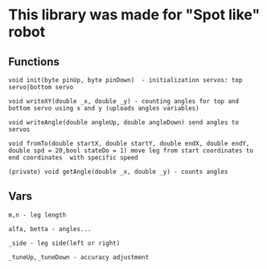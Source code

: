 This library was made for "Spot like" robot
=============================

Functions
---------
    void init(byte pinUp, byte pinDown)  - initialization servos: top servo|bottom servo
    
    void writeXY(double _x, double _y) - counting angles for top and bottom servo using x and y (uploads angles variables)
    
    void writeAngle(double angleUp, double angleDown) send angles to servos
    
    void fromTo(double startX, double startY, double endX, double endY, double spd = 20,bool stateDo = 1) move leg from start coordinates to end coordinates  with specific speed
    
    (private) void getAngle(double _x, double _y) - counts angles
    
Vars
----
    m,n - leg length 
    
    alfa, betta - angles...
    
    _side - leg side(left or right)
    
    _tuneUp,_tuneDown - accuracy adjustment
